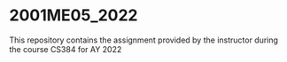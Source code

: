 # 2001ME05_2022
This repository contains the assignment provided by the instructor during the course CS384 for AY 2022
